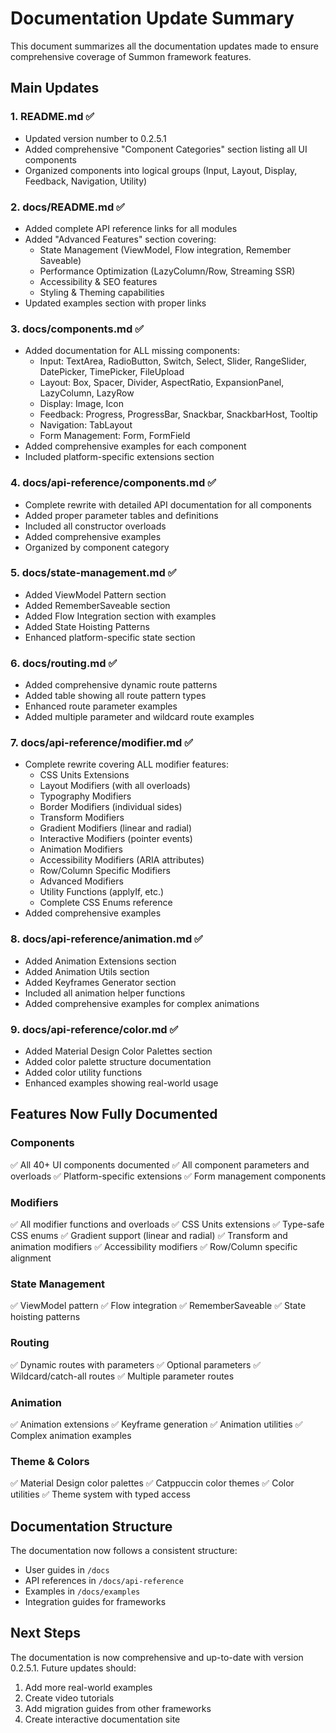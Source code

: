 # Documentation Update Summary

This document summarizes all the documentation updates made to ensure comprehensive coverage of Summon framework features.

## Main Updates

### 1. **README.md** ✅
- Updated version number to 0.2.5.1
- Added comprehensive "Component Categories" section listing all UI components
- Organized components into logical groups (Input, Layout, Display, Feedback, Navigation, Utility)

### 2. **docs/README.md** ✅
- Added complete API reference links for all modules
- Added "Advanced Features" section covering:
  - State Management (ViewModel, Flow integration, Remember Saveable)
  - Performance Optimization (LazyColumn/Row, Streaming SSR)
  - Accessibility & SEO features
  - Styling & Theming capabilities
- Updated examples section with proper links

### 3. **docs/components.md** ✅
- Added documentation for ALL missing components:
  - Input: TextArea, RadioButton, Switch, Select, Slider, RangeSlider, DatePicker, TimePicker, FileUpload
  - Layout: Box, Spacer, Divider, AspectRatio, ExpansionPanel, LazyColumn, LazyRow
  - Display: Image, Icon
  - Feedback: Progress, ProgressBar, Snackbar, SnackbarHost, Tooltip
  - Navigation: TabLayout
  - Form Management: Form, FormField
- Added comprehensive examples for each component
- Included platform-specific extensions section

### 4. **docs/api-reference/components.md** ✅
- Complete rewrite with detailed API documentation for all components
- Added proper parameter tables and definitions
- Included all constructor overloads
- Added comprehensive examples
- Organized by component category

### 5. **docs/state-management.md** ✅
- Added ViewModel Pattern section
- Added RememberSaveable section
- Added Flow Integration section with examples
- Added State Hoisting Patterns
- Enhanced platform-specific state section

### 6. **docs/routing.md** ✅
- Added comprehensive dynamic route patterns
- Added table showing all route pattern types
- Enhanced route parameter examples
- Added multiple parameter and wildcard route examples

### 7. **docs/api-reference/modifier.md** ✅
- Complete rewrite covering ALL modifier features:
  - CSS Units Extensions
  - Layout Modifiers (with all overloads)
  - Typography Modifiers
  - Border Modifiers (individual sides)
  - Transform Modifiers
  - Gradient Modifiers (linear and radial)
  - Interactive Modifiers (pointer events)
  - Animation Modifiers
  - Accessibility Modifiers (ARIA attributes)
  - Row/Column Specific Modifiers
  - Advanced Modifiers
  - Utility Functions (applyIf, etc.)
  - Complete CSS Enums reference
- Added comprehensive examples

### 8. **docs/api-reference/animation.md** ✅
- Added Animation Extensions section
- Added Animation Utils section
- Added Keyframes Generator section
- Included all animation helper functions
- Added comprehensive examples for complex animations

### 9. **docs/api-reference/color.md** ✅
- Added Material Design Color Palettes section
- Added color palette structure documentation
- Added color utility functions
- Enhanced examples showing real-world usage

## Features Now Fully Documented

### Components
✅ All 40+ UI components documented
✅ All component parameters and overloads
✅ Platform-specific extensions
✅ Form management components

### Modifiers
✅ All modifier functions and overloads
✅ CSS Units extensions
✅ Type-safe CSS enums
✅ Gradient support (linear and radial)
✅ Transform and animation modifiers
✅ Accessibility modifiers
✅ Row/Column specific alignment

### State Management
✅ ViewModel pattern
✅ Flow integration
✅ RememberSaveable
✅ State hoisting patterns

### Routing
✅ Dynamic routes with parameters
✅ Optional parameters
✅ Wildcard/catch-all routes
✅ Multiple parameter routes

### Animation
✅ Animation extensions
✅ Keyframe generation
✅ Animation utilities
✅ Complex animation examples

### Theme & Colors
✅ Material Design color palettes
✅ Catppuccin color themes
✅ Color utilities
✅ Theme system with typed access

## Documentation Structure

The documentation now follows a consistent structure:
- User guides in `/docs`
- API references in `/docs/api-reference`
- Examples in `/docs/examples`
- Integration guides for frameworks

## Next Steps

The documentation is now comprehensive and up-to-date with version 0.2.5.1. Future updates should:
1. Add more real-world examples
2. Create video tutorials
3. Add migration guides from other frameworks
4. Create interactive documentation site